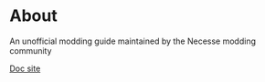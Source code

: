 # About

An unofficial modding guide maintained by the Necesse modding community

[Doc site](https://necesse-community.github.io/unofficial-docs/#/)
